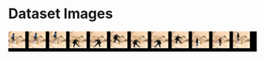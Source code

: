 # Dataset Images

![FG BG](https://github.com/santhiya-v/EVA/blob/master/S15/A/dataset_sample/fg_bg.png)
